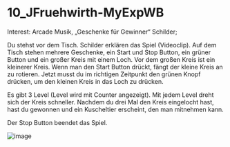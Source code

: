 # 10_JFruehwirth-MyExpWB

Interest: Arcade Musik, „Geschenke für Gewinner“ Schilder;

Du stehst vor dem Tisch. Schilder erklären das Spiel (Videoclip). Auf dem Tisch stehen mehrere Geschenke, ein Start und Stop Button, ein grüner Button und ein großer Kreis mit einem Loch. Vor dem großen Kreis ist ein kleinerer Kreis. Wenn man den Start Button drückt, fängt der kleine Kreis an zu rotieren. Jetzt musst du im richtigen Zeitpunkt den grünen Knopf drücken, um den kleinen Kreis in das Loch zu drücken.

Es gibt 3 Level (Level wird mit Counter angezeigt). Mit jedem Level dreht sich der Kreis schneller. Nachdem du drei Mal den Kreis eingelocht hast, hast du gewonnen und ein Kuscheltier erscheint, den man mitnehmen kann.

Der Stop Button beendet das Spiel.

![image](https://user-images.githubusercontent.com/100833653/216365544-463f46e6-e306-4403-a602-50fec9c8f294.png)
